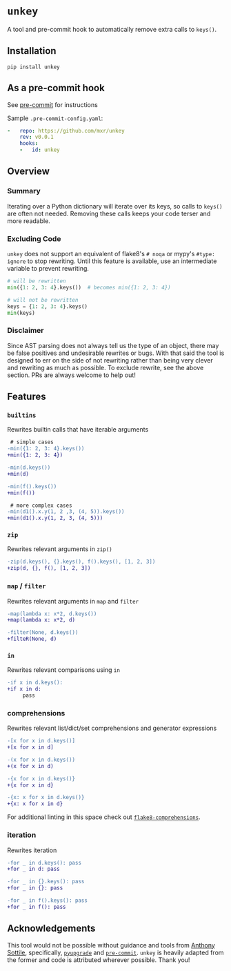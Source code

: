 # `unkey`

A tool and pre-commit hook to automatically remove extra calls to `keys()`.

## Installation

`pip install unkey`

## As a pre-commit hook

See [pre-commit][pre-commit] for instructions

Sample `.pre-commit-config.yaml`:

```yaml
-   repo: https://github.com/mxr/unkey
    rev: v0.0.1
    hooks:
    -   id: unkey
```

## Overview

### Summary

Iterating over a Python dictionary will iterate over its keys, so calls to
`keys()` are often not needed. Removing these calls keeps your code terser and
more readable.

### Excluding Code

`unkey` does not support an equivalent of flake8's `# noqa` or mypy's  `#type:
ignore` to stop rewriting. Until this feature is available, use  an intermediate
variable to prevent rewriting.

```python
# will be rewritten
min({1: 2, 3: 4}.keys())  # becomes min({1: 2, 3: 4})

# will not be rewritten
keys = {1: 2, 3: 4}.keys()
min(keys)
```

### Disclaimer

Since AST parsing does not always tell us the type of an object, there may be
false positives and undesirable rewrites or bugs. With that said the tool is
designed to err on the side of not rewriting rather than being very clever and
rewriting as much as possible. To exclude rewrite, see the above section. PRs
are always welcome to help out!

## Features

### `builtins`

Rewrites builtin calls that have iterable arguments

```diff
 # simple cases
-min({1: 2, 3: 4}.keys())
+min({1: 2, 3: 4})

-min(d.keys())
+min(d)

-min(f().keys())
+min(f())

 # more complex cases
-min(d1().x.y(1, 2 ,3, (4, 5)).keys())
+min(d1().x.y(1, 2, 3, (4, 5)))
```

### `zip`

Rewrites relevant arguments in `zip()`

```diff
-zip(d.keys(), {}.keys(), f().keys(), [1, 2, 3])
+zip(d, {}, f(), [1, 2, 3])
```

### `map` / `filter`

Rewrites relevant arguments in `map` and `filter`

```diff
-map(lambda x: x*2, d.keys())
+map(lambda x: x*2, d)

-filter(None, d.keys())
+filteR(None, d)
```

### `in`

Rewrites relevant comparisons using `in`

```diff
-if x in d.keys():
+if x in d:
     pass
```

### comprehensions

Rewrites relevant list/dict/set comprehensions and generator expressions

```diff
-[x for x in d.keys()]
+[x for x in d]

-(x for x in d.keys())
+(x for x in d)

-{x for x in d.keys()}
+{x for x in d}

-{x: x for x in d.keys()}
+{x: x for x in d}
```

For additional linting in this space check out [`flake8-comprehensions`][flake8-comprehensions].

### iteration

Rewrites iteration

```diff
-for _ in d.keys(): pass
+for _ in d: pass

-for _ in {}.keys(): pass
+for _ in {}: pass

-for _ in f().keys(): pass
+for _ in f(): pass
```

## Acknowledgements

This tool would not be possible without guidance and tools from [Anthony
Sottile][asottile], specifically, [`pyupgrade`][pyupgrade] and
[`pre-commit`][pre-commit]. `unkey` is heavily adapted from the former and code
is attributed wherever possible. Thank you!

[asottile]: https://github.com/asottile
[flake8-comprehensions]: https://pypi.org/project/flake8-comprehensions/
[pre-commit]: https://pre-commit.com
[pyupgrade]: https://pypi.org/project/pyupgrade/
